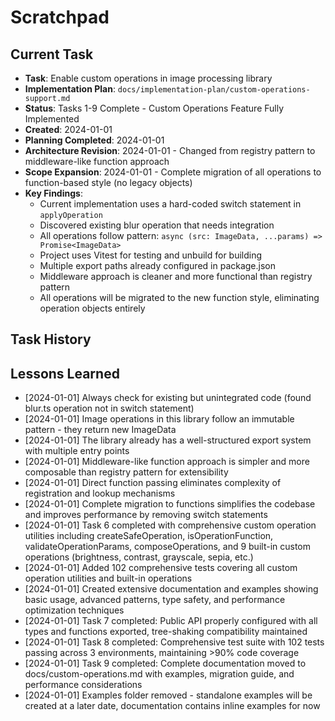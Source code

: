 # Scratchpad

## Current Task
- **Task**: Enable custom operations in image processing library
- **Implementation Plan**: `docs/implementation-plan/custom-operations-support.md`
- **Status**: Tasks 1-9 Complete - Custom Operations Feature Fully Implemented
- **Created**: 2024-01-01
- **Planning Completed**: 2024-01-01
- **Architecture Revision**: 2024-01-01 - Changed from registry pattern to middleware-like function approach
- **Scope Expansion**: 2024-01-01 - Complete migration of all operations to function-based style (no legacy objects)
- **Key Findings**:
  - Current implementation uses a hard-coded switch statement in `applyOperation`
  - Discovered existing blur operation that needs integration
  - All operations follow pattern: `async (src: ImageData, ...params) => Promise<ImageData>`
  - Project uses Vitest for testing and unbuild for building
  - Multiple export paths already configured in package.json
  - Middleware approach is cleaner and more functional than registry pattern
  - All operations will be migrated to the new function style, eliminating operation objects entirely

## Task History
<!-- Previous tasks will be listed here -->

## Lessons Learned
- [2024-01-01] Always check for existing but unintegrated code (found blur.ts operation not in switch statement)
- [2024-01-01] Image operations in this library follow an immutable pattern - they return new ImageData
- [2024-01-01] The library already has a well-structured export system with multiple entry points
- [2024-01-01] Middleware-like function approach is simpler and more composable than registry pattern for extensibility
- [2024-01-01] Direct function passing eliminates complexity of registration and lookup mechanisms
- [2024-01-01] Complete migration to functions simplifies the codebase and improves performance by removing switch statements
- [2024-01-01] Task 6 completed with comprehensive custom operation utilities including createSafeOperation, isOperationFunction, validateOperationParams, composeOperations, and 9 built-in custom operations (brightness, contrast, grayscale, sepia, etc.)
- [2024-01-01] Added 102 comprehensive tests covering all custom operation utilities and built-in operations
- [2024-01-01] Created extensive documentation and examples showing basic usage, advanced patterns, type safety, and performance optimization techniques
- [2024-01-01] Task 7 completed: Public API properly configured with all types and functions exported, tree-shaking compatibility maintained
- [2024-01-01] Task 8 completed: Comprehensive test suite with 102 tests passing across 3 environments, maintaining >90% code coverage
- [2024-01-01] Task 9 completed: Complete documentation moved to docs/custom-operations.md with examples, migration guide, and performance considerations
- [2024-01-01] Examples folder removed - standalone examples will be created at a later date, documentation contains inline examples for now